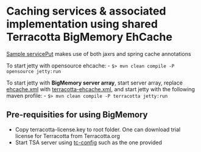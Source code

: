 # Caching services & associated implementation using shared Terracotta BigMemory EhCache


[Sample servicePut](src/main/java/demo/ehcache/spring/service/impl/CustomerOrderServiceImpl.java) makes use of both jaxrs and spring cache annotations

To start jetty with opensource ehcache: - 
`$> mvn clean compile -P opensource jetty:run` 

To start jetty with **BigMemory server array**, start server array, replace [ehcache.xml](src/main/resources/ehcache.xml) with [terracotta-ehcache.xml](src/main/resources/terracotta-ehcache.xml), and start jetty with the following maven profile: -
`$> mvn clean compile -P terracotta jetty:run` 

## Pre-requisities for using BigMemory
* Copy terracotta-license.key to root folder. One can download trial license for Terracotta from Terracotta.org
* Start TSA server using [tc-config](src/main/resources/tc-config.xml) such as the one provided 





